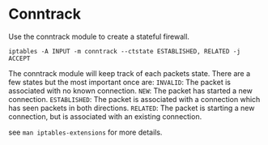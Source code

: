 # Conntrack
Use the conntrack module to create a stateful firewall.

``` shell
iptables -A INPUT -m conntrack --ctstate ESTABLISHED, RELATED -j ACCEPT
```
The conntrack module will keep track of each packets state.
There are a few states but the most important once are: 
`INVALID`: The packet is associated with no known connection.
`NEW`: The packet has started a new connection.
`ESTABLISHED`: The packet is associated with a connection which has seen packets in both directions.
`RELATED`: The packet is starting a new connection, but is associated with an existing connection.

see `man iptables-extensions` for more details.
